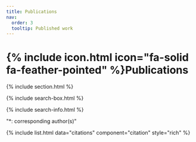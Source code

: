 ```yaml
---
title: Publications
nav:
  order: 3
  tooltip: Published work
---
```


# {% include icon.html icon="fa-solid fa-feather-pointed" %}Publications

{% include section.html %}

{% include search-box.html %}

{% include search-info.html %}

"*: corresponding author(s)"

{% include list.html data="citations" component="citation" style="rich" %}
